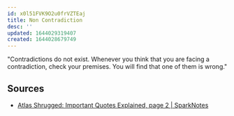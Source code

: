 ```yaml
---
id: x0l51FVK9O2u0frVZTEaj
title: Non Contradiction
desc: ''
updated: 1644029319407
created: 1644028679749
---
```


"Contradictions do not exist. Whenever you think that you are facing a contradiction, check your premises. You will find that one of them is wrong."



## Sources

* [Atlas Shrugged: Important Quotes Explained, page 2 | SparkNotes](https://www.sparknotes.com/lit/atlasshrugged/quotes/page/2/)
